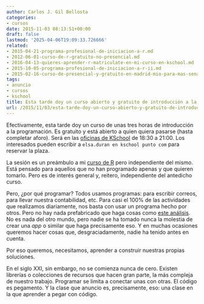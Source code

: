 ```yaml
---
author: Carlos J. Gil Bellosta
categories:
- cursos
date: 2015-11-03 08:13:51+00:00
draft: false
lastmod: '2025-04-06T19:09:33.726666'
related:
- 2015-04-21-programa-profesional-de-iniciacion-a-r.md
- 2012-06-01-curso-de-r-gratuito-no-presencial.md
- 2016-04-13-quieres-aprender-r-matriculate-en-mi-curso-en-kschool.md
- 2015-10-05-programa-profesional-de-iniciacion-a-r-ii.md
- 2015-02-16-curso-de-presencial-y-gratuito-en-madrid-mio-para-mas-senas.md
tags:
- anuncio
- cursos
- kschool
title: Esta tarde doy un curso abierto y gratuito de introducción a la programación
url: /2015/11/03/esta-tarde-doy-un-curso-abierto-y-gratuito-de-introduccion-a-la-programacion/
---
```


Efectivamente, esta tarde doy un curso de unas tres horas de introducción a la programación. Es gratuito y está abierto a quien quiera pasarse (hasta completar aforo). Será en las [oficinas de KSchool](https://www.google.es/maps/place/KSchool/) de 18:30 a 21:00. Los interesados pueden escribir a `elsa.duran en kschool punto com` para reservar la plaza.

La sesión es un preámbulo a mi [curso de R](http://kschool.com/cursos/programa-profesional-de-iniciacion-r/) pero independiente del mismo. Está pensado para aquellos que no han programado apenas y que quieren tomarlo. Pero es de interés general y, reitero, independiente del antedicho curso.

Pero, ¿por qué programar? Todos usamos programas: para escribir correos, para llevar nuestra contabilidad, etc. Para casi el 100% de las actividades que realizamos diariamente, nos basta con usar un programa hecho por otros. Pero no hay nada prefabricado que haga cosas como [este análisis](https://datanalytics.com/2015/10/09/madrid-decide-propone-vota-etc/). No es nada del otro mundo, pero nadie se ha tomado nunca la molestia de crear una _app_ o similar que haga precisamente eso. Y en muchas ocasiones queremos hacer cosas que, desgraciadamente, nadie ha tenido antes en cuenta.

Por eso queremos, necesitamos, aprender a construir nuestras propias soluciones.

En el siglo XXI, sin embargo, no se comienza nunca de cero. Existen librerías o colecciones de recursos que hacen gran parte, la más compleja de nuestro trabajo. Programar se limita a conectar unas con otras. El código es pegamento. Y la clase que anuncio es, precisamente, eso: una clase en la que aprender a pegar con código.